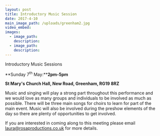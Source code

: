 ```yaml
---
layout: post
title: Introductory Music Session
date: 2017-4-10
main_image_path: /uploads/greenham2.jpg
video_embed:
images:
  - image_path:
    description:
  - image_path:
    description:
---
```



Introductory Music Sessions

**Sunday 7<sup>th</sup> May:****2pm-5pm**

**St Mary's Church Hall, New Road, Greenham, RG19 8RZ**

Music and singing will play a strong part throughout this performance and we would love as many groups and individuals to be involved as much as possible. There will be three main songs for choirs to learn for part of the main event. Music will also be involved during the preshow elements of the day so there are plenty of opportunities to get involved.

If you are interested in coming along to this meeting please email laura@rosaproductions.co.uk for more details.